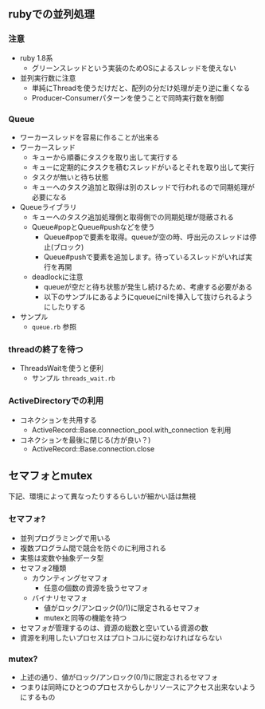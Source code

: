 rubyでの並列処理
----------------

### 注意

* ruby 1.8系
    * グリーンスレッドという実装のためOSによるスレッドを使えない
* 並列実行数に注意
    * 単純にThreadを使うだけだと、配列の分だけ処理が走り逆に重くなる
    * Producer-Consumerパターンを使うことで同時実行数を制御

### Queue

* ワーカースレッドを容易に作ることが出来る
* ワーカースレッド
    * キューから順番にタスクを取り出して実行する
    * キューに定期的にタスクを積むスレッドがいるとそれを取り出して実行
    * タスクが無いと待ち状態
    * キューへのタスク追加と取得は別のスレッドで行われるので同期処理が必要になる
* Queueライブラリ
    * キューへのタスク追加処理側と取得側での同期処理が隠蔽される
    * Queue#popとQueue#pushなどを使う
        * Queue#popで要素を取得。queueが空の時、呼出元のスレッドは停止(ブロック)
        * Queue#pushで要素を追加します。待っているスレッドがいれば実行を再開
    * deadlockに注意
        * queueが空だと待ち状態が発生し続けるため、考慮する必要がある
        * 以下のサンプルにあるようにqueueにnilを挿入して抜けられるようにしたりする
* サンプル
    * `queue.rb` 参照


### threadの終了を待つ

* ThreadsWaitを使うと便利
    * サンプル `threads_wait.rb`

### ActiveDirectoryでの利用

* コネクションを共用する
    * ActiveRecord::Base.connection_pool.with_connection を利用
* コネクションを最後に閉じる(方が良い？)
    * ActiveRecord::Base.connection.close


セマフォとmutex
---------------

下記、環境によって異なったりするらしいが細かい話は無視

### セマフォ?

* 並列プログラミングで用いる
* 複数プログラム間で競合を防ぐのに利用される
* 実態は変数や抽象データ型
* セマフォ2種類
    * カウンティングセマフォ
        * 任意の個数の資源を扱うセマフォ
    * バイナリセマフォ
        * 値がロック/アンロック(0/1)に限定されるセマフォ
        * mutexと同等の機能を持つ
* セマフォが管理するのは、資源の総数と空いている資源の数
* 資源を利用したいプロセスはプロトコルに従わなければならない

### mutex?

* 上述の通り、値がロック/アンロック(0/1)に限定されるセマフォ
* つまりは同時にひとつのプロセスからしかリソースにアクセス出来ないようにするもの



